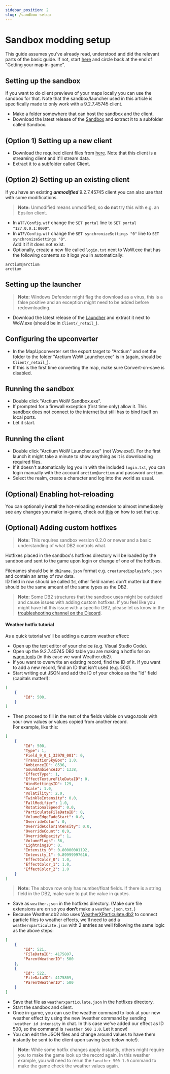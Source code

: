 ```yaml
---
sidebar_position: 2
slug: /sandbox-setup
---
```


# Sandbox modding setup
This guide assumes you've already read, understood and did the relevant parts of the basic guide. If not, start [here](/) and circle back at the end of "Getting your map in-game".

## Setting up the sandbox
If you want to do client previews of your maps locally you can use the sandbox for that. Note that the sandbox/launcher used in this article is specifically made to only work with a 9.2.7.45745 client. 

- Make a folder somewhere that can host the sandbox and the client.
- Download the latest release of the [Sandbox](https://github.com/ModernWoWTools/Sandbox/releases) and extract it to a subfolder called Sandbox.

## (Option 1) Setting up a new client
- Download the required client files from [here](https://marlam.in/u/927Client.zip). Note that this client is a streaming client and it'll stream data.
- Extract it to a subfolder called Client.

## (Option 2) Setting up an existing client
If you have an existing **_unmodified_** 9.2.7.45745 client you can also use that with some modifications.

> **Note:** Unmodified means unmodified, so **do not** try this with e.g. an Epsilon client.

- In `WTF/Config.wtf` change the `SET portal` line to `SET portal "127.0.0.1:8000"`.
- In `WTF/Config.wtf` change the `SET synchronizeSettings "0"` line to `SET synchronizeSettings "0"`.  
Add it if it does not exist.
- Optionally, create a new file called `login.txt` next to WoW.exe that has the following contents so it logs you in automatically:
```
arctium@arctium
arctium
```
## Setting up the launcher
> **Note:** Windows Defender might flag the download as a virus, this is a false positive and an exception might need to be added before redownloading.   
- Download the latest release of the [Launcher](https://github.com/ModernWoWTools/Launcher/releases) and extract it next to WoW.exe (should be in `Client/_retail_`).

## Configuring the upconverter
- In the MapUpconverter set the export target to "Arctium" and set the folder to the folder "Arctium WoW Launcher.exe" is in (again, should be `Client/_retail_`).
- If this is the first time converting the map, make sure Convert-on-save is disabled.

## Running the sandbox
- Double click "Arctium WoW Sandbox.exe".
- If prompted for a firewall exception (first time only) allow it. This sandbox does not connect to the internet but still has to bind itself on local ports. 
- Let it start.

## Running the client
- Double click "Arctium WoW Launcher.exe" (not Wow.exe!). For the first launch it might take a minute to show anything as it is downloading required files.
- If it doesn't automatically log you in with the included `login.txt`, you can login manually with the account `arctium@arctium` and password `arctium`.
- Select the realm, create a character and log into the world as usual.

## (Optional) Enabling hot-reloading
You can optionally install the hot-reloading extension to almost immediately see any changes you make in-game, check out [this](/hot-reloading) on how to set that up.

## (Optional) Adding custom hotfixes
> **Note:** This requires sandbox version 0.2.0 or newer and a basic understanding of what DB2 controls what.  

Hotfixes placed in the sandbox's hotfixes directory will be loaded by the sandbox and sent to the game upon login or change of one of the hotfixes.

Filenames should be in `db2name.json` format e.g. `creaturedisplayinfo.json` and contain an array of row data.  
ID field in row should be called `Id`, other field names don't matter but there should be the same amount of the same types as the DB2.

> **Note:** Some DB2 structures that the sandbox uses might be outdated and cause issues with adding custom hotfixes. If you feel like you might have hit this issue with a specific DB2, please let us know in the [troubleshooting channel on the Discord](https://discord.gg/q4tRTwwDEQ).

#### Weather hotfix tutorial
As a quick tutorial we'll be adding a custom weather effect:

- Open up the text editor of your choice (e.g. Visual Studio Code).
- Open up the 9.2.7.45745 DB2 table you are making a hotfix for on [wago.tools](https://wago.tools/db2/Weather?build=9.2.7.45745&sort[ID]=desc) (in this case we want Weather.db2).
- If you want to overwrite an existing record, find the ID of it. If you want to add a new record, find an ID that isn't used (e.g. 500).
- Start writing out JSON and add the ID of your choice as the "Id" field (capitals matter!):
```json
[
    {
        "Id": 500,
    }
]  
```
- Then proceed to fill in the rest of the fields visible on wago.tools with your own values or values copied from another record.  
For example, like this:
```json
[
    {
        "Id": 500,
        "Type": 1,
        "Field_9_0_1_33978_001": 0,
        "TransitionSkyBox": 1.0,
        "AmbienceID": 8536,
        "SoundAmbienceID": 1338,
        "EffectType": 1,
        "EffectTextureFileDataID": 0,
        "WindSettingsID": 129,
        "Scale": 1.0,
        "Volatility": 2.0,
        "TwinkleIntensity": 0.0,
        "FallModifier": 1.0,
        "RotationalSpeed": 0.0,
        "ParticulateFileDataID": 0,
        "VolumeEdgeFadeStart": 0.0,
        "OverrideColor": 0,
        "OverrideColorIntensity": 0.0,
        "OverrideCount": 0.9,
        "OverrideOpacity": 1,
        "VolumeFlags": 56,
        "LightningID": 0,
        "Intensity_0": 0.80000001192,
        "Intensity_1": 0.89999997616,
        "EffectColor_0": 1.0,
        "EffectColor_1": 1.0,
        "EffectColor_2": 1.0
    }
]
```
> **Note:** The above row only has number/float fields. If there is a string field in the DB2, make sure to put the value in quotes.
- Save as `weather.json` in the hotfixes directory. (Make sure file extensions are on so you **don't** make a `weather.json.txt.`)
- Because Weather.db2 also uses [WeatherXParticulate.db2](https://wago.tools/db2/WeatherXParticulate?build=9.2.7.45745&sort[ID]=desc) to connect particle files to weather effects, we'll need to add a `weatherxparticulate.json` with 2 entries as well following the same logic as the above steps:
```json
[
    {
        "Id": 521,
        "FileDataID": 4175807,
        "ParentWeatherID": 500
    },
    {
        "Id": 522,
        "FileDataID": 4175809,
        "ParentWeatherID": 500
    }
]
```
- Save that file as `weatherxparticulate.json` in the hotfixes directory.
- Start the sandbox and client.
- Once in-game, you can use the weather command to look at your new weather effect by using the new !weather command by sending `!weather id intensity` in chat. In this case we've added our effect as ID 500, so the command is `!weather 500 1.0`. Let it snow!
- You can edit the JSON files and change around values to have them instantly be sent to the client upon saving (see below note!).

> **Note:** While some hotfix changes apply instantly, others might require you to make the game look up the record again. In this weather example, you will need to rerun the `!weather 500 1.0` command to make the game check the weather values again.
